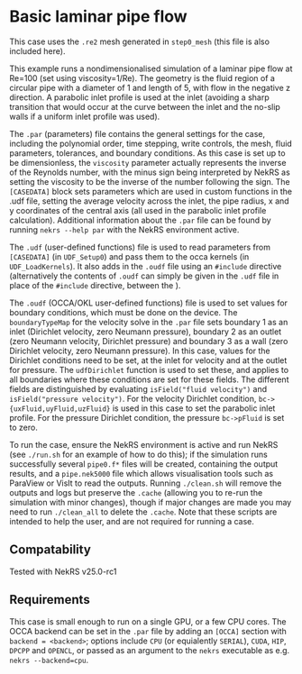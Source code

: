 # Basic laminar pipe flow

This case uses the `.re2` mesh generated in `step0_mesh` (this file is also included here).

This example runs a nondimensionalised simulation of a laminar pipe flow at Re=100 (set using viscosity=1/Re). The geometry is the fluid region of a circular pipe with a diameter of 1 and length of 5, with flow in the negative z direction. A parabolic inlet profile is used at the inlet (avoiding a sharp transition that would occur at the curve between the inlet and the no-slip walls if a uniform inlet profile was used).

The `.par` (parameters) file contains the general settings for the case, including the polynomial order, time stepping, write controls, the mesh, fluid parameters, tolerances, and boundary conditions. As this case is set up to be dimensionless, the `viscosity` parameter actually represents the inverse of the Reynolds number, with the minus sign being interpreted by NekRS as setting the viscosity to be the inverse of the number following the sign. The `[CASEDATA]` block sets parameters which are used in custom functions in the .udf file, setting the average velocity across the inlet, the pipe radius, x and y coordinates of the central axis (all used in the parabolic inlet profile calculation). Additional information about the `.par` file can be found by running `nekrs --help par` with the NekRS environment active.

The `.udf` (user-defined functions) file is used to read parameters from `[CASEDATA]` (in `UDF_Setup0`) and pass them to the occa kernels (in `UDF_LoadKernels`). It also adds in the `.oudf` file using an `#include` directive (alternatively the contents of `.oudf` can simply be given in the `.udf` file in place of the `#include` directive, between the ).

The `.oudf` (OCCA/OKL user-defined functions) file is used to set values for boundary conditions, which must be done on the device. The `boundaryTypeMap` for the velocity solve in the `.par` file sets boundary 1 as an inlet (Dirichlet velocity, zero Neumann pressure), boundary 2 as an outlet (zero Neumann velocity, Dirichlet pressure) and boundary 3 as a wall (zero Dirichlet velocity, zero Neumann pressure). In this case, values for the Dirichlet conditions need to be set, at the inlet for velocity and at the outlet for pressure. The `udfDirichlet` function is used to set these, and applies to all boundaries where these conditions are set for these fields. The different fields are distinguished by evaluating `isField("fluid velocity")` and `isField("pressure velocity")`. For the velocity Dirichlet condition, `bc->{uxFluid,uyFluid,uzFluid}` is used in this case to set the parabolic inlet profile. For the pressure Dirichlet condition, the pressure `bc->pFluid` is set to zero.

To run the case, ensure the NekRS environment is active and run NekRS (see `./run.sh` for an example of how to do this); if the simulation runs successfully several `pipe0.f*` files will be created, containing the output results, and a `pipe.nek5000` file which allows visualisation tools such as ParaView or VisIt to read the outputs. Running `./clean.sh` will remove the outputs and logs but preserve the `.cache` (allowing you to re-run the simulation with minor changes), though if major changes are made you may need to run `./clean_all` to delete the `.cache`. Note that these scripts are intended to help the user, and are not required for running a case.

## Compatability

Tested with NekRS v25.0-rc1

## Requirements

This case is small enough to run on a single GPU, or a few CPU cores. The OCCA backend can be set in the `.par` file by adding an `[OCCA]` section with `backend = <backend>`; options include `CPU` (or equialently `SERIAL`), `CUDA`, `HIP`, `DPCPP` and `OPENCL`, or passed as an argument to the `nekrs` executable as e.g. `nekrs --backend=cpu`.
